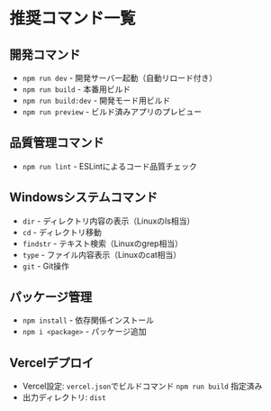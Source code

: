 # 推奨コマンド一覧

## 開発コマンド
- `npm run dev` - 開発サーバー起動（自動リロード付き）
- `npm run build` - 本番用ビルド
- `npm run build:dev` - 開発モード用ビルド
- `npm run preview` - ビルド済みアプリのプレビュー

## 品質管理コマンド
- `npm run lint` - ESLintによるコード品質チェック

## Windowsシステムコマンド
- `dir` - ディレクトリ内容の表示（Linuxのls相当）
- `cd` - ディレクトリ移動
- `findstr` - テキスト検索（Linuxのgrep相当）
- `type` - ファイル内容表示（Linuxのcat相当）
- `git` - Git操作

## パッケージ管理
- `npm install` - 依存関係インストール
- `npm i <package>` - パッケージ追加

## Vercelデプロイ
- Vercel設定: `vercel.json`でビルドコマンド `npm run build` 指定済み
- 出力ディレクトリ: `dist`